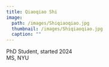 ```yaml
---
title: Qiaoqiao Shi
image: 
  path: /images/Shiqiaoqiao.jpg
  thumbnail: /images/Shiqiaoqiao.jpg
  caption: ""
---
```

PhD Student, started 2024  
MS, NYU  